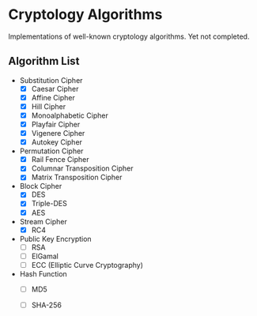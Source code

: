 # Cryptology Algorithms
Implementations of well-known cryptology algorithms. Yet not completed.

## Algorithm List
- Substitution Cipher
    - [x] Caesar Cipher
    - [x] Affine Cipher
    - [x] Hill Cipher
    - [x] Monoalphabetic Cipher
    - [x] Playfair Cipher
    - [x] Vigenere Cipher
    - [x] Autokey Cipher
- Permutation Cipher
    - [x] Rail Fence Cipher
    - [x] Columnar Transposition Cipher
    - [x] Matrix Transposition Cipher
- Block Cipher
    - [x] DES
    - [x] Triple-DES
    - [x] AES
- Stream Cipher
    - [x] RC4
- Public Key Encryption
    - [ ] RSA
    - [ ] ElGamal
    - [ ] ECC (Elliptic Curve Cryptography)
- Hash Function
    - [ ] MD5
    - [ ] SHA-256

